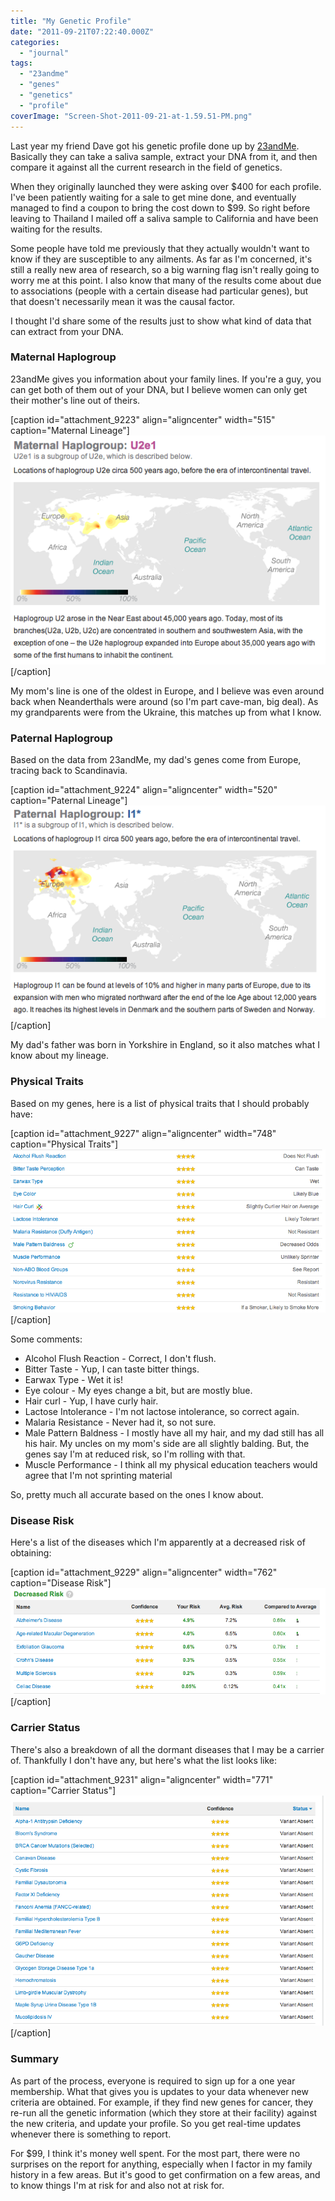 ```yaml
---
title: "My Genetic Profile"
date: "2011-09-21T07:22:40.000Z"
categories: 
  - "journal"
tags: 
  - "23andme"
  - "genes"
  - "genetics"
  - "profile"
coverImage: "Screen-Shot-2011-09-21-at-1.59.51-PM.png"
---
```


Last year my friend Dave got his genetic profile done up by [23andMe](http://23andme.com). Basically they can take a saliva sample, extract your DNA from it, and then compare it against all the current research in the field of genetics.

When they originally launched they were asking over $400 for each profile. I've been patiently waiting for a sale to get mine done, and eventually managed to find a coupon to bring the cost down to $99. So right before leaving to Thailand I mailed off a saliva sample to California and have been waiting for the results.

Some people have told me previously that they actually wouldn't want to know if they are susceptible to any ailments. As far as I'm concerned, it's still a really new area of research, so a big warning flag isn't really going to worry me at this point. I also know that many of the results come about due to associations (people with a certain disease had particular genes), but that doesn't necessarily mean it was the causal factor.

I thought I'd share some of the results just to show what kind of data that can extract from your DNA.

### Maternal Haplogroup

23andMe gives you information about your family lines. If you're a guy, you can get both of them out of your DNA, but I believe women can only get their mother's line out of theirs.

\[caption id="attachment\_9223" align="aligncenter" width="515" caption="Maternal Lineage"\][![](images/Screen-Shot-2011-09-21-at-2.03.38-PM.png "Maternal Lineage")](http://www.migratorynerd.com/wordpress/wp-content/uploads/2011/09/Screen-Shot-2011-09-21-at-2.03.38-PM.png)\[/caption\]

My mom's line is one of the oldest in Europe, and I believe was even around back when Neanderthals were around (so I'm part cave-man, big deal). As my grandparents were from the Ukraine, this matches up from what I know.

### Paternal Haplogroup

Based on the data from 23andMe, my dad's genes come from Europe, tracing back to Scandinavia.

\[caption id="attachment\_9224" align="aligncenter" width="520" caption="Paternal Lineage"\][![](images/Screen-Shot-2011-09-21-at-2.04.13-PM.png "Paternal Lineage")](http://www.migratorynerd.com/wordpress/wp-content/uploads/2011/09/Screen-Shot-2011-09-21-at-2.04.13-PM.png)\[/caption\]

My dad's father was born in Yorkshire in England, so it also matches what I know about my lineage.

### Physical Traits

Based on my genes, here is a list of physical traits that I should probably have:

\[caption id="attachment\_9227" align="aligncenter" width="748" caption="Physical Traits"\][![](images/Screen-Shot-2011-09-21-at-2.08.21-PM.png "Physical Traits")](http://www.migratorynerd.com/wordpress/wp-content/uploads/2011/09/Screen-Shot-2011-09-21-at-2.08.21-PM.png)\[/caption\]

Some comments:

- Alcohol Flush Reaction - Correct, I don't flush.
- Bitter Taste - Yup, I can taste bitter things.
- Earwax Type - Wet it is!
- Eye colour - My eyes change a bit, but are mostly blue.
- Hair curl - Yup, I have curly hair.
- Lactose Intolerance - I'm not lactose intolerance, so correct again.
- Malaria Resistance - Never had it, so not sure.
- Male Pattern Baldness - I mostly have all my hair, and my dad still has all his hair. My uncles on my mom's side are all slightly balding. But, the genes say I'm at reduced risk, so I'm rolling with that.
- Muscle Performance - I think all my physical education teachers would agree that I'm not sprinting material

So, pretty much all accurate based on the ones I know about.

### Disease Risk

Here's a list of the diseases which I'm apparently at a decreased risk of obtaining:

\[caption id="attachment\_9229" align="aligncenter" width="762" caption="Disease Risk"\][![](images/Screen-Shot-2011-09-21-at-2.14.52-PM.png "Disease Risk")](http://www.migratorynerd.com/wordpress/wp-content/uploads/2011/09/Screen-Shot-2011-09-21-at-2.14.52-PM.png)\[/caption\]

### Carrier Status

There's also a breakdown of all the dormant diseases that I may be a carrier of. Thankfully I don't have any, but here's what the list looks like:

\[caption id="attachment\_9231" align="aligncenter" width="771" caption="Carrier Status"\][![](images/Screen-Shot-2011-09-21-at-2.19.10-PM.png "Carrier Status")](http://www.migratorynerd.com/wordpress/wp-content/uploads/2011/09/Screen-Shot-2011-09-21-at-2.19.10-PM.png)\[/caption\]

### Summary

As part of the process, everyone is required to sign up for a one year membership. What that gives you is updates to your data whenever new criteria are obtained. For example, if they find new genes for cancer, they re-run all the genetic information (which they store at their facility) against the new criteria, and update your profile. So you get real-time updates whenever there is something to report.

For $99, I think it's money well spent. For the most part, there were no surprises on the report for anything, especially when I factor in my family history in a few areas. But it's good to get confirmation on a few areas, and to know things I'm at risk for and also not at risk for.
